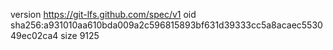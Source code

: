 version https://git-lfs.github.com/spec/v1
oid sha256:a931010aa610bda009a2c596815893bf631d39333cc5a8acaec553049ec02ca4
size 9125
